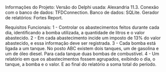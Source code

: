 Informações do Projeto:
Versão do Delphi usada: Alexandria 11.3.
Conexão com o banco de dados: TFDConnection.
Banco de dados: SQLite.
Gerador de relatórios: Fortes Report.

Requisitos Funcionais:
1 - Controlar os abastecimentos feitos durante cada dia, identificando a bomba utilizada, a quantidade de
    litros e o valor abastecido.
2 - Em cada abastecimento incide um imposto de 13% do valor abastecido, e essa informação deve ser registrada.
3 - Cada bomba está ligada a um tanque. No posto ABC existem dois tanques, um de gasolina e um de óleo diesel.
    Para cada tanque duas bombas de combustível.
4 - Um relatório em que os abastecimentos fossem agrupados, exibindo o dia, o tanque, a bomba e o valor. 
    E ao final do relatório a soma total do período.
